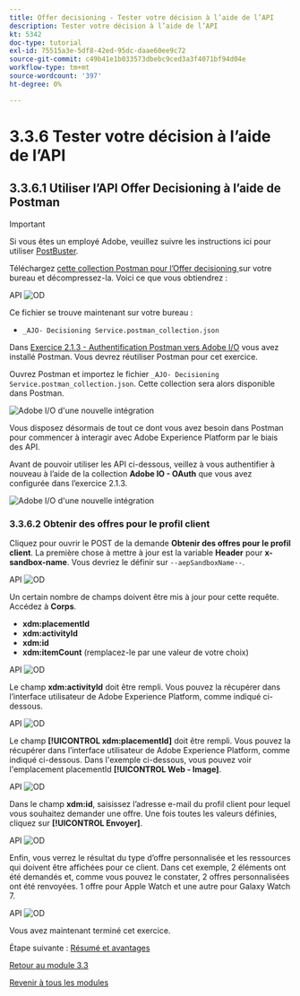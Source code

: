 ```yaml
---
title: Offer decisioning - Tester votre décision à l’aide de l’API
description: Tester votre décision à l’aide de l’API
kt: 5342
doc-type: tutorial
exl-id: 75515a3e-5df8-42ed-95dc-daae60ee9c72
source-git-commit: c49b41e1b033573dbebc9ced3a3f4071bf94d04e
workflow-type: tm+mt
source-wordcount: '397'
ht-degree: 0%

---
```


# 3.3.6 Tester votre décision à l’aide de l’API

## 3.3.6.1 Utiliser l’API Offer Decisioning à l’aide de Postman

>[!IMPORTANT]
>
>Si vous êtes un employé Adobe, veuillez suivre les instructions ici pour utiliser [PostBuster](./../../../postbuster.md).

Téléchargez [cette collection Postman pour l’Offer decisioning ](./../../../assets/postman/postman_offer-decisioning.zip) sur votre bureau et décompressez-la. Voici ce que vous obtiendrez :

API ![OD](./images/unzip.png)

Ce fichier se trouve maintenant sur votre bureau :

- `_AJO- Decisioning Service.postman_collection.json`

Dans [Exercice 2.1.3 - Authentification Postman vers Adobe I/O](./../../../modules/rtcdp-b2c/module2.1/ex3.md) vous avez installé Postman. Vous devrez réutiliser Postman pour cet exercice.

Ouvrez Postman et importez le fichier `_AJO- Decisioning Service.postman_collection.json`. Cette collection sera alors disponible dans Postman.

![Adobe I/O d&#39;une nouvelle intégration](./images/postmanui.png)

Vous disposez désormais de tout ce dont vous avez besoin dans Postman pour commencer à interagir avec Adobe Experience Platform par le biais des API.

Avant de pouvoir utiliser les API ci-dessous, veillez à vous authentifier à nouveau à l’aide de la collection **Adobe IO - OAuth** que vous avez configurée dans l’exercice 2.1.3.

![Adobe I/O d&#39;une nouvelle intégration](./images/postmanui1.png)


### 3.3.6.2 Obtenir des offres pour le profil client

Cliquez pour ouvrir le POST de la demande **Obtenir des offres pour le profil client**. La première chose à mettre à jour est la variable **Header** pour **x-sandbox-name**. Vous devriez le définir sur `--aepSandboxName--`.

API ![OD](./images/api23.png)

Un certain nombre de champs doivent être mis à jour pour cette requête. Accédez à **Corps**.

- **xdm:placementId**
- **xdm:activityId**
- **xdm:id**
- **xdm:itemCount** (remplacez-le par une valeur de votre choix)

API ![OD](./images/api24.png)

Le champ **xdm:activityId** doit être rempli. Vous pouvez la récupérer dans l’interface utilisateur de Adobe Experience Platform, comme indiqué ci-dessous.

API ![OD](./images/activityid.png)

Le champ **[!UICONTROL xdm:placementId]** doit être rempli. Vous pouvez la récupérer dans l’interface utilisateur de Adobe Experience Platform, comme indiqué ci-dessous. Dans l&#39;exemple ci-dessous, vous pouvez voir l&#39;emplacement placementId **[!UICONTROL Web - Image]**.

API ![OD](./images/placementid.png)

Dans le champ **xdm:id**, saisissez l’adresse e-mail du profil client pour lequel vous souhaitez demander une offre. Une fois toutes les valeurs définies, cliquez sur **[!UICONTROL Envoyer]**.

API ![OD](./images/api24a.png)

Enfin, vous verrez le résultat du type d’offre personnalisée et les ressources qui doivent être affichées pour ce client. Dans cet exemple, 2 éléments ont été demandés et, comme vous pouvez le constater, 2 offres personnalisées ont été renvoyées. 1 offre pour Apple Watch et une autre pour Galaxy Watch 7.

API ![OD](./images/api25.png)

Vous avez maintenant terminé cet exercice.

Étape suivante : [Résumé et avantages](./summary.md)

[Retour au module 3.3](./offer-decisioning.md)

[Revenir à tous les modules](./../../../overview.md)
